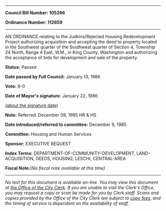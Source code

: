 

********

**Council Bill Number: 105266**
   
**Ordinance Number: 112659**
********

 AN ORDINANCE relating to the Judkins/Rejected Housing Redevelopment Project authorizing acquisition and accepting the deed to property located in the Southwest quarter of the Southwest quarter of Section 4, Township 24 North, Range 4 East, W.M., in King County, Washington and authorizing the acceptance of bids for development and sale of the property.

**Status:** Passed
   
**Date passed by Full Council:** January 13, 1986
   
**Vote:** 8-0
   
**Date of Mayor's signature:** January 22, 1986
   
[(about the signature date)](/~public/approvaldate.htm)
   
   
**Note:** Referred: December 09, 1985 HR & HS

   
**Date introduced/referred to committee:** December 9, 1985
   
**Committee:** Housing and Human Services
   
**Sponsor:** EXECUTIVE REQUEST
   
   
**Index Terms:** DEPARTMENT-OF-COMMUNITY-DEVELOPMENT, LAND-ACQUISITION, DEEDS, HOUSING, LESCHI, CENTRAL-AREA

**Fiscal Note:**_(No fiscal note available at this time)_
********

_No text for this document is available on-line. You may view this document at [the Office of the City Clerk](http://www.seattle.gov/leg/clerk/contactUs.htm). If you are unable to visit the Clerk's Office, you may request a copy or scan be made for you by Clerk staff. Scans and copies provided by the Office of the City Clerk are subject to [copy fees](http://clerk.seattle.gov/~public/clerkfees.htm), and the timing of service is dependent on the availability of staff._


